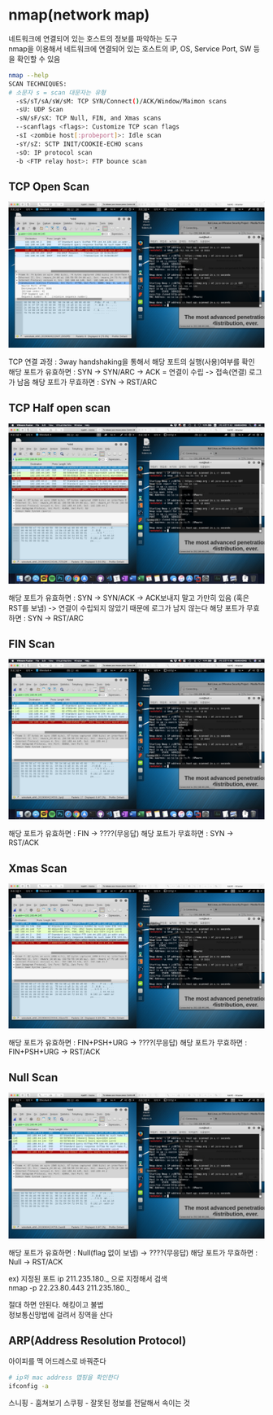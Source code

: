 # nmap(network map)

네트워크에 연결되어 있는 호스트의 정보를 파악하는 도구  
nmap을 이용해서 네트워크에 연결되어 있는 호스트의 IP, OS, Service Port, SW 등을 확인할 수 있음

```bash
nmap --help
SCAN TECHNIQUES:
# 소문자 s = scan 대문자는 유형
  -sS/sT/sA/sW/sM: TCP SYN/Connect()/ACK/Window/Maimon scans
  -sU: UDP Scan
  -sN/sF/sX: TCP Null, FIN, and Xmas scans
  --scanflags <flags>: Customize TCP scan flags
  -sI <zombie host[:probeport]>: Idle scan
  -sY/sZ: SCTP INIT/COOKIE-ECHO scans
  -sO: IP protocol scan
  -b <FTP relay host>: FTP bounce scan
```

## TCP Open Scan

![tcp open scan](../imgs/tcpopenscan.png)

TCP 연결 과정 : 3way handshaking을 통해서 해당 포트의 실행(사용)여부를 확인  
해당 포트가 유효하면 : SYN -> SYN/ARC -> ACK = 연결이 수립 -> 접속(연결) 로그가 남음
해당 포트가 무효하면 : SYN -> RST/ARC

## TCP Half open scan

![tcp half open scan](../imgs/halfopen.png)

해당 포트가 유효하면 : SYN -> SYN/ACK -> ACK보내지 말고 가만히 있음 (혹은 RST를 보냄) -> 연결이 수립되지 않았기 때문에 로그가 남지 않는다
해당 포트가 무효하면 : SYN -> RST/ARC

## FIN Scan

![tcp fin scan](../imgs/finscan.png)

해당 포트가 유효하면 : FIN -> ????(무응답)
해당 포트가 무효하면 : SYN -> RST/ACK

## Xmas Scan

![tcp xmas scan](../imgs/xmasscan.png)

해당 포트가 유효하면 : FIN+PSH+URG -> ????(무응답)
해당 포트가 무효하면 : FIN+PSH+URG -> RST/ACK

## Null Scan

![tcp null scan](../imgs/nullscan.png)

해당 포트가 유효하면 : Null(flag 없이 보냄) -> ????(무응답)
해당 포트가 무효하면 : Null -> RST/ACK

ex) 지정된 포트 ip 211.235.180._ 으로 지정해서 검색  
nmap -p 22.23.80.443 211.235.180._

절대 하면 안된다. 해킹이고 불법  
정보통신망법에 걸려서 징역을 산다

## ARP(Address Resolution Protocol)

아이피를 맥 어드레스로 바꿔준다

```bash
# ip와 mac address 맵핑을 확인한다
ifconfig -a
```

스니핑 - 훔쳐보기
스쿠핑 - 잘못된 정보를 전달해서 속이는 것
